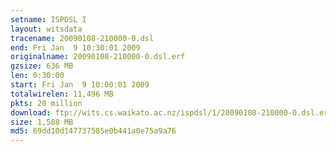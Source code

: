 ```yaml
---
setname: ISPDSL I
layout: witsdata
tracename: 20090108-210000-0.dsl
end: Fri Jan  9 10:30:01 2009
originalname: 20090108-210000-0.dsl.erf
gzsize: 636 MB
len: 0:30:00
start: Fri Jan  9 10:00:01 2009
totalwirelen: 11,496 MB
pkts: 20 million
download: ftp://wits.cs.waikato.ac.nz/ispdsl/1/20090108-210000-0.dsl.erf.gz
size: 1,588 MB
md5: 69dd10d147737585e0b441a0e75a9a76
---
```

